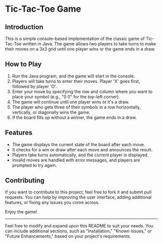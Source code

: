 # Tic-Tac-Toe Game

## Introduction

This is a simple console-based implementation of the classic game of Tic-Tac-Toe written in Java. The game allows two players to take turns to make their moves on a 3x3 grid until one player wins or the game ends in a draw.

## How to Play

1. Run the Java program, and the game will start in the console.
2. Players will take turns to enter their moves. Player 'X' goes first, followed by player 'O'.
3. Enter your move by specifying the row and column where you want to place your symbol (e.g., "0 0" for the top-left corner).
4. The game will continue until one player wins or it's a draw.
5. The player who gets three of their symbols in a row horizontally, vertically, or diagonally wins the game.
6. If the board fills up without a winner, the game ends in a draw.

## Features

- The game displays the current state of the board after each move.
- It checks for a win or draw after each move and announces the result.
- Players take turns automatically, and the current player is displayed.
- Invalid moves are handled with error messages, and players are prompted to try again.

## Contributing
If you want to contribute to this project, feel free to fork it and submit pull requests. You can help by improving the user interface, adding additional features, or fixing any issues you come across.

Enjoy the game!

---

Feel free to modify and expand upon this README to suit your needs. You can include additional sections, such as "Installation," "Known Issues," or "Future Enhancements," based on your project's requirements.
